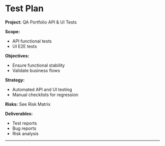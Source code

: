 # Test Plan

**Project:** QA Portfolio API & UI Tests

**Scope:**
- API functional tests
- UI E2E tests

**Objectives:**
- Ensure functional stability
- Validate business flows

**Strategy:**
- Automated API and UI testing
- Manual checklists for regression

**Risks:** See Risk Matrix

**Deliverables:**
- Test reports
- Bug reports
- Risk analysis

---
